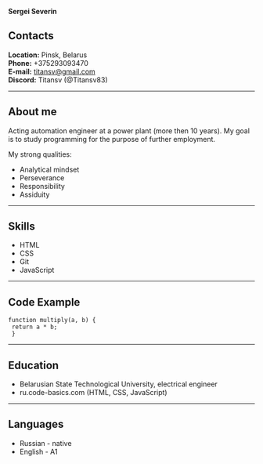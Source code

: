  **Sergei Severin**

## Contacts

**Location:** Pinsk, Belarus  
**Phone:** +375293093470  
**E-mail:** titansv@gmail.com  
**Discord:** Titansv (@Titansv83)

***

## About me  
Acting automation engineer at a power plant (more then 10 years).
My goal is to study programming for the purpose of further employment. 

My strong qualities:
* Analytical mindset
* Perseverance
* Responsibility
* Assiduity

***

## Skills
* HTML
* CSS
* Git
* JavaScript

***

## Code Example
```
function multiply(a, b) { 
 return a * b;
 } ​
```
---

## Education
* Belarusian State Technological University, electrical engineer
* ru.code-basics.com (HTML, CSS, JavaScript)

***

## Languages
* Russian - native
* English - A1